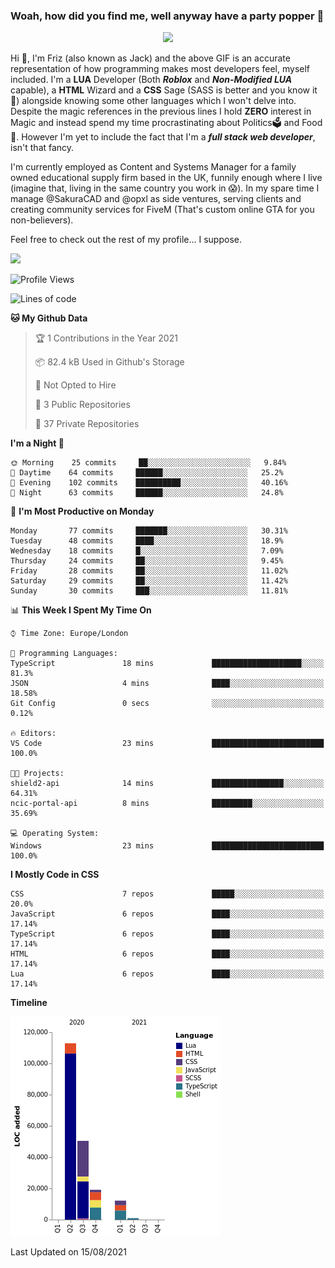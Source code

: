### Woah, how did you find me, well anyway have a party popper 🎉

<p align="center">
  <img  src="https://66.media.tumblr.com/d2766024a15e8c140bf20f314664eed2/d1615166bf58615c-d8/s400x600/aabc473a64edc43599d5345fd1e9e792d66ecc48.gifv">
</p>

Hi :wave:, I'm Friz (also known as Jack) and the above GIF is an accurate representation of how programming makes most developers feel, myself included. I'm a **LUA** Developer (Both ***Roblox*** and ***Non-Modified LUA*** capable), a **HTML** Wizard and a **CSS** Sage (SASS is better and you know it :pray:) alongside knowing some other languages which I won't delve into. Despite the magic references in the previous lines I hold **ZERO** interest in Magic and instead spend my time procrastinating about Politics🗳️ and Food🍔. However I'm yet to include the fact that I'm a ***full stack web developer***, isn't that fancy.

I'm currently employed as Content and Systems Manager for a family owned educational supply firm based in the UK, funnily enough where I live (imagine that, living in the same country you work in 😱). In my spare time I manage @SakuraCAD and @opxl as side ventures, serving clients and creating community services for FiveM (That's custom online GTA for you non-believers).

Feel free to check out the rest of my profile... I suppose.

<a href="https://github.com/anuraghazra/github-readme-stats">
  <img  src="https://github-readme-stats.vercel.app/api?username=JackOPXL&count_private=true&show_icons=true&theme=tokyonight" />
</a>



<!--START_SECTION:waka-->
![Profile Views](http://img.shields.io/badge/Profile%20Views-0-blue)

![Lines of code](https://img.shields.io/badge/From%20Hello%20World%20I%27ve%20Written-197569%20lines%20of%20code-blue)

**🐱 My Github Data** 

> 🏆 1 Contributions in the Year 2021
 > 
> 📦 82.4 kB Used in Github's Storage 
 > 
> 🚫 Not Opted to Hire
 > 
> 📜 3 Public Repositories 
 > 
> 🔑 37 Private Repositories  
 > 
**I'm a Night 🦉** 

```text
🌞 Morning    25 commits     ██░░░░░░░░░░░░░░░░░░░░░░░   9.84% 
🌆 Daytime    64 commits     ██████░░░░░░░░░░░░░░░░░░░   25.2% 
🌃 Evening    102 commits    ██████████░░░░░░░░░░░░░░░   40.16% 
🌙 Night      63 commits     ██████░░░░░░░░░░░░░░░░░░░   24.8%

```
📅 **I'm Most Productive on Monday** 

```text
Monday       77 commits     ███████░░░░░░░░░░░░░░░░░░   30.31% 
Tuesday      48 commits     ████░░░░░░░░░░░░░░░░░░░░░   18.9% 
Wednesday    18 commits     █░░░░░░░░░░░░░░░░░░░░░░░░   7.09% 
Thursday     24 commits     ██░░░░░░░░░░░░░░░░░░░░░░░   9.45% 
Friday       28 commits     ██░░░░░░░░░░░░░░░░░░░░░░░   11.02% 
Saturday     29 commits     ██░░░░░░░░░░░░░░░░░░░░░░░   11.42% 
Sunday       30 commits     ███░░░░░░░░░░░░░░░░░░░░░░   11.81%

```


📊 **This Week I Spent My Time On** 

```text
⌚︎ Time Zone: Europe/London

💬 Programming Languages: 
TypeScript               18 mins             ████████████████████░░░░░   81.3% 
JSON                     4 mins              ████░░░░░░░░░░░░░░░░░░░░░   18.58% 
Git Config               0 secs              ░░░░░░░░░░░░░░░░░░░░░░░░░   0.12%

🔥 Editors: 
VS Code                  23 mins             █████████████████████████   100.0%

🐱‍💻 Projects: 
shield2-api              14 mins             ████████████████░░░░░░░░░   64.31% 
ncic-portal-api          8 mins              █████████░░░░░░░░░░░░░░░░   35.69%

💻 Operating System: 
Windows                  23 mins             █████████████████████████   100.0%

```

**I Mostly Code in CSS** 

```text
CSS                      7 repos             █████░░░░░░░░░░░░░░░░░░░░   20.0% 
JavaScript               6 repos             ████░░░░░░░░░░░░░░░░░░░░░   17.14% 
TypeScript               6 repos             ████░░░░░░░░░░░░░░░░░░░░░   17.14% 
HTML                     6 repos             ████░░░░░░░░░░░░░░░░░░░░░   17.14% 
Lua                      6 repos             ████░░░░░░░░░░░░░░░░░░░░░   17.14%

```


**Timeline**

![Chart not found](https://raw.githubusercontent.com/JackOPXL/JackOPXL/master/charts/bar_graph.png) 


 Last Updated on 15/08/2021
<!--END_SECTION:waka-->

